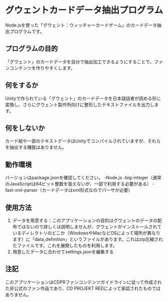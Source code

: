 # グウェントカードデータ抽出プログラム
Node.jsを使った「グウェント：ウィッチャーカードゲーム」のカードデータ抽出プログラムです。

## プログラムの目的
「グウェント」のカードデータを自分で抽出加工できるようにすることで、ファンコンテンツを作りやすくします。

## 何をするか
Unityで作られている「グウェント」のカードデータを日本語話者が読める形に変換し、さらにグウェント製作所向けに整形したテキストファイルを出力します。

## 何をしないか
カード絵や一部のテキストデータはUnityでコンパイルされていますが、それらを抽出する機能はありません。

## 動作環境
バージョンはpackage.jsonを確認してください。
-Node.js
-big-integer（通常のJavaScriptは64ビット整数を扱えないが、一部で利用する必要がある）
-fast-xml-parser（カードデータはxml形式なのでパーサが必要）

## 使用方法
1. データを用意する：このアプリケーションの目的はグウェントのデータの配布ではないので詳しくは説明しませんが、グウェントがインストールされているディレクトリのどこか（WindowsやMacなどOSによって場所が異なります）に「data_definition」というファイルがあります。これはzip圧縮されたファイルです。これを展開したものを利用します。
2. 用意したデータに合わせてsettings.jsonを編集する

## 注記
このアプリケーションはCDPRファンコンテンツガイドラインに従って作成された非公式のファン作品であり、CD PROJEKT REDによって承認されたものではありません。
